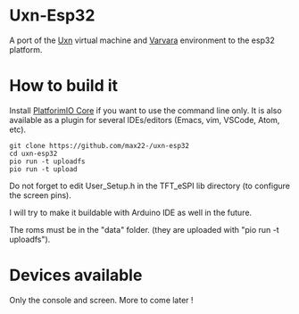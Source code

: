 # Uxn-Esp32

A port of the [Uxn](https://wiki.xxiivv.com/site/uxn.html) virtual machine and [Varvara](https://wiki.xxiivv.com/site/varvara.html) environment to the esp32 platform.

# How to build it

Install [PlatforimIO Core](https://platformio.org/install/cli) if you want to use the command line only. It is also available as a plugin for several IDEs/editors (Emacs, vim, VSCode, Atom, etc).


```
git clone https://github.com/max22-/uxn-esp32
cd uxn-esp32
pio run -t uploadfs
pio run -t upload
```

Do not forget to edit User_Setup.h in the TFT_eSPI lib directory (to configure the screen pins).

I will try to make it buildable with Arduino IDE as well in the future.

The roms must be in the "data" folder. (they are uploaded with "pio run -t uploadfs").

# Devices available

Only the console and screen. More to come later !